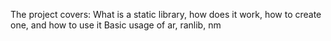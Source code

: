 The project covers:
What is a static library, how does it work, how to create one, and how to use it
Basic usage of ar, ranlib, nm